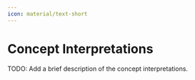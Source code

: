```yaml
---
icon: material/text-short
---
```


# Concept Interpretations

TODO: Add a brief description of the concept interpretations.
